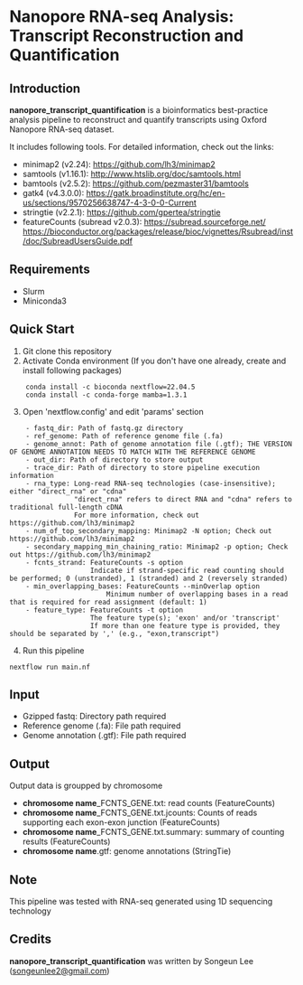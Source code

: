 # Nanopore RNA-seq Analysis: Transcript Reconstruction and Quantification


## Introduction
**nanopore_transcript_quantification** is a bioinformatics best-practice analysis pipeline to reconstruct and quantify transcripts using Oxford Nanopore RNA-seq dataset.

It includes following tools. For detailed information, check out the links:
  - minimap2 (v2.24): https://github.com/lh3/minimap2
  - samtools (v1.16.1): http://www.htslib.org/doc/samtools.html
  - bamtools (v2.5.2): https://github.com/pezmaster31/bamtools
  - gatk4 (v4.3.0.0): https://gatk.broadinstitute.org/hc/en-us/sections/9570256638747-4-3-0-0-Current
  - stringtie (v2.2.1): https://github.com/gpertea/stringtie
  - featureCounts (subread v2.0.3): https://subread.sourceforge.net/ https://bioconductor.org/packages/release/bioc/vignettes/Rsubread/inst/doc/SubreadUsersGuide.pdf


## Requirements
  - Slurm
  - Miniconda3


## Quick Start
1. Git clone this repository 
2. Activate Conda environment (If you don't have one already, create and install following packages)
```
    conda install -c bioconda nextflow=22.04.5
    conda install -c conda-forge mamba=1.3.1
``` 
3. Open 'nextflow.config' and edit 'params' section 
```
    - fastq_dir: Path of fastq.gz directory
    - ref_genome: Path of reference genome file (.fa) 
    - genome_annot: Path of genome annotation file (.gtf); THE VERSION OF GENOME ANNOTATION NEEDS TO MATCH WITH THE REFERENCE GENOME  
    - out_dir: Path of directory to store output
    - trace_dir: Path of directory to store pipeline execution information
    - rna_type: Long-read RNA-seq technologies (case-insensitive); either "direct_rna" or "cdna"
                "direct_rna" refers to direct RNA and "cdna" refers to traditional full-length cDNA 
                For more information, check out https://github.com/lh3/minimap2
    - num_of_top_secondary_mapping: Minimap2 -N option; Check out https://github.com/lh3/minimap2
    - secondary_mapping_min_chaining_ratio: Minimap2 -p option; Check out https://github.com/lh3/minimap2
    - fcnts_strand: FeatureCounts -s option
                    Indicate if strand-specific read counting should be performed; 0 (unstranded), 1 (stranded) and 2 (reversely stranded)
    - min_overlapping_bases: FeatureCounts --minOverlap option
                        Minimum number of overlapping bases in a read that is required for read assignment (default: 1) 
    - feature_type: FeatureCounts -t option
                    The feature type(s); 'exon' and/or 'transcript'
                    If more than one feature type is provided, they should be separated by ',' (e.g., "exon,transcript")  
```
4. Run this pipeline  
```
nextflow run main.nf
```


## Input
- Gzipped fastq: Directory path required
- Reference genome (.fa): File path required
- Genome annotation (.gtf): File path required 


## Output
Output data is groupped by chromosome
- **chromosome name**_FCNTS_GENE.txt: read counts (FeatureCounts)
- **chromosome name**_FCNTS_GENE.txt.jcounts: Counts of reads supporting each exon-exon junction (FeatureCounts)
- **chromosome name**_FCNTS_GENE.txt.summary: summary of counting results (FeatureCounts)
- **chromosome name**.gtf: genome annotations (StringTie)


## Note
 This pipeline was tested with RNA-seq generated using 1D sequencing technology 


## Credits
 **nanopore_transcript_quantification** was written by Songeun Lee (songeunlee2@gmail.com)
